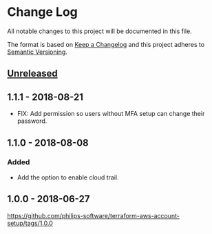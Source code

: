 # Change Log
All notable changes to this project will be documented in this file.

The format is based on [Keep a Changelog](http://keepachangelog.com/)
and this project adheres to [Semantic Versioning](http://semver.org/).

## [Unreleased]
## 1.1.1 - 2018-08-21
- FIX: Add permission so users without MFA setup can change their password.

## 1.1.0 - 2018-08-08
### Added
- Add the option to enable cloud trail.

## 1.0.0 - 2018-06-27
https://github.com/philips-software/terraform-aws-account-setup/tags/1.0.0

[Unreleased]: https://github.com/philips-software/terraform-aws-account-setup/compare/1.1.1...HEAD
[1.1.1]: https://github.com/philips-software/terraform-aws-account-setup/compare/1.1.0...1.1.1
[1.1.0]: https://github.com/philips-software/terraform-aws-account-setup/compare/1.0.0...1.1.0
